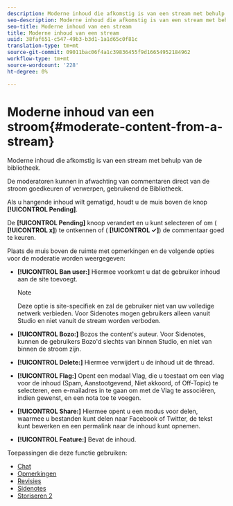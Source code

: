 ```yaml
---
description: Moderne inhoud die afkomstig is van een stream met behulp van de bibliotheek.
seo-description: Moderne inhoud die afkomstig is van een stream met behulp van de bibliotheek.
seo-title: Moderne inhoud van een stream
title: Moderne inhoud van een stream
uuid: 38faf651-c547-49b3-b3d1-1a1d65c0f81c
translation-type: tm+mt
source-git-commit: 09011bac06f4a1c39836455f9d16654952184962
workflow-type: tm+mt
source-wordcount: '228'
ht-degree: 0%

---
```



# Moderne inhoud van een stroom{#moderate-content-from-a-stream}

Moderne inhoud die afkomstig is van een stream met behulp van de bibliotheek.

De moderatoren kunnen in afwachting van commentaren direct van de stroom goedkeuren of verwerpen, gebruikend de Bibliotheek.

Als u hangende inhoud wilt gematigd, houdt u de muis boven de knop **[!UICONTROL Pending]**.

De **[!UICONTROL Pending]** knoop verandert en u kunt selecteren of om ( **[!UICONTROL x]**) te ontkennen of ( **[!UICONTROL ✓]**) de commentaar goed te keuren.

Plaats de muis boven de ruimte met opmerkingen en de volgende opties voor de moderatie worden weergegeven:

* **[!UICONTROL Ban user:]** Hiermee voorkomt u dat de gebruiker inhoud aan de site toevoegt.

   >[!NOTE]
   >
   >Deze optie is site-specifiek en zal de gebruiker niet van uw volledige netwerk verbieden. Voor Sidenotes mogen gebruikers alleen vanuit Studio en niet vanuit de stream worden verboden.

* **[!UICONTROL Bozo:]** Bozos the content&#39;s auteur. Voor Sidenotes, kunnen de gebruikers Bozo&#39;d slechts van binnen Studio, en niet van binnen de stroom zijn.
* **[!UICONTROL Delete:]** Hiermee verwijdert u de inhoud uit de thread.
* **[!UICONTROL Flag:]** Opent een modaal Vlag, die u toestaat om een vlag voor de inhoud (Spam, Aanstootgevend, Niet akkoord, of Off-Topic) te selecteren, een e-mailadres in te gaan om met de Vlag te associëren, indien gewenst, en een nota toe te voegen.
* **[!UICONTROL Share:]** Hiermee opent u een modus voor delen, waarmee u bestanden kunt delen naar Facebook of Twitter, de tekst kunt bewerken en een permalink naar de inhoud kunt opnemen.
* **[!UICONTROL Feature:]** Bevat de inhoud.



Toepassingen die deze functie gebruiken:

* [Chat](/help/using/c-about-apps/c-chat-app/c-chat-app.md#c_chat_app)
* [Opmerkingen](/help/using/c-about-apps/c-comments/c-comments.md)
* [Revisies](/help/using/c-about-apps/c-reviews-app/c-reviews-app.md#c_reviews_app)
* [Sidenotes](/help/using/c-about-apps/c-sidenotes-app/c-sidenotes-app.md#c_sidenotes_app)
* [Storiseren 2](/help/using/c-about-apps/c-storify2/c-storify2.md#c_storify2)

